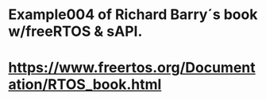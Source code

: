 ﻿# Example004 of  Richard Barry´s book w/freeRTOS & sAPI.
#
# https://www.freertos.org/Documentation/RTOS_book.html 

